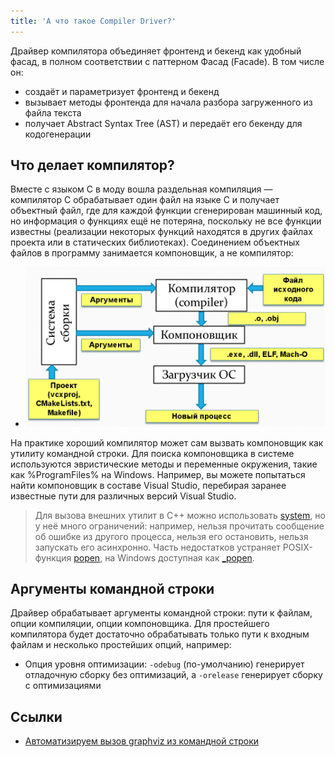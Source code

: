 ```yaml
---
title: 'А что такое Compiler Driver?'
---
```


Драйвер компилятора объединяет фронтенд и бекенд как удобный фасад, в полном соответствии с паттерном Фасад (Facade). В том числе он:

- создаёт и параметризует фронтенд и бекенд
- вызывает методы фронтенда для начала разбора загруженного из файла текста
- получает Abstract Syntax Tree (AST) и передаёт его бекенду для кодогенерации

## Что делает компилятор?

Вместе с языком C в моду вошла раздельная компиляция &mdash; компилятор C обрабатывает один файл на языке C и получает объектный файл, где для каждой функции сгенерирован машинный код, но информация о функциях ещё не потеряна, поскольку не все функции известны (реализации некоторых функций находятся в других файлах проекта или в статических библиотеках). Соединением объектных файлов в программу занимается компоновщик, а не компилятор:

- ![Схема](img/where_is_compiler.png)

На практике хороший компилятор может сам вызвать компоновщик как утилиту командной строки. Для поиска компоновщика в системе используются эвристические методы и переменные окружения, такие как %ProgramFiles% на Windows. Например, вы можете попытаться найти компоновщик в составе Visual Studio, перебирая заранее известные пути для различных версий Visual Studio.

> Для вызова внешних утилит в C++ можно использовать [system](http://en.cppreference.com/w/cpp/utility/program/system), но у неё много ограничений: например, нельзя прочитать сообщение об ошибке из другого процесса, нельзя его остановить, нельзя запускать его асинхронно. Часть недостатков устраняет POSIX-функция [popen](http://pubs.opengroup.org/onlinepubs/9699919799/functions/popen.html), на Windows доступная как [_popen](https://msdn.microsoft.com/en-us/library/96ayss4b.aspx).

## Аргументы командной строки

Драйвер обрабатывает аргументы командной строки: пути к файлам, опции компиляции, опции компоновщика. Для простейшего компилятора будет достаточно обрабатывать только пути к входным файлам и несколько простейших опций, например:

- Опция уровня оптимизации: `-odebug` (по-умолчанию) генерирует отладочную сборку без оптимизаций, а `-orelease` генерирует сборку с оптимизациями

## Ссылки

- [Автоматизируем вызов graphviz из командной строки](/compilers/driver_popen.html)
